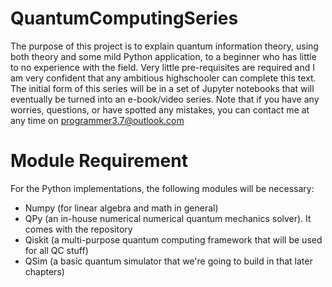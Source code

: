 # QuantumComputingSeries
The purpose of this project is to explain quantum information theory, using both theory and some mild Python application, to a beginner who has little to no experience with the field. Very little pre-requisites are required and I am very confident that any ambitious highschooler can complete this text. The initial form of this series will be in a set of Jupyter notebooks that will eventually be turned into an e-book/video series. Note that if you have any worries, questions, or have spotted any mistakes, you can contact me at any time on programmer3.7@outlook.com

# Module Requirement 

For the Python implementations, the following modules will be necessary:

- Numpy (for linear algebra and math in general)
- QPy (an in-house numerical numerical quantum mechanics solver). It comes with the repository
- Qiskit (a multi-purpose quantum computing framework that will be used for all QC stuff)
- QSim (a basic quantum simulator that we're going to build in that later chapters)
